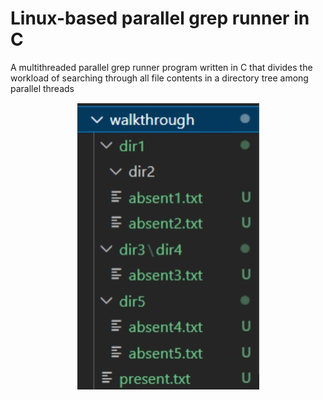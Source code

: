 # Linux-based parallel grep runner in C

A multithreaded parallel grep runner program written in C that divides the workload of searching through all file contents in a directory
tree among parallel threads

<p align="center">
    <img src="screenshots/directory.jpeg" alt="directory" />
</p> 